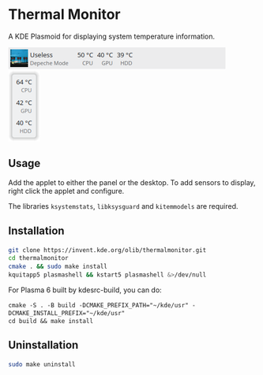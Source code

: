 # Thermal Monitor

A KDE Plasmoid for displaying system temperature information.

![screenshot](preview-panel.png)
![screenshot](preview-desktop.png)

## Usage

Add the applet to either the panel or the desktop. To add sensors to display, right click the applet and configure.

The libraries `ksystemstats`, `libksysguard` and `kitemmodels` are required.

## Installation

```bash
git clone https://invent.kde.org/olib/thermalmonitor.git
cd thermalmonitor
cmake . && sudo make install
kquitapp5 plasmashell && kstart5 plasmashell &>/dev/null
```

For Plasma 6 built by kdesrc-build, you can do:

```
cmake -S . -B build -DCMAKE_PREFIX_PATH="~/kde/usr" -DCMAKE_INSTALL_PREFIX="~/kde/usr"
cd build && make install
```

## Uninstallation

```bash
sudo make uninstall
```
